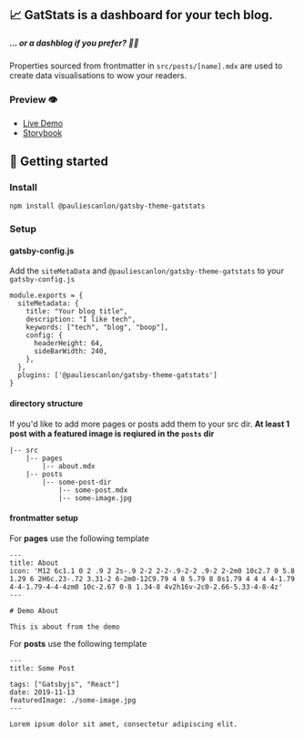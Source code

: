 ## 📈 GatStats is a dashboard for your tech blog.

##### ... or a dashblog if you prefer? 🤷‍♂️

Properties sourced from frontmatter in `src/posts/[name].mdx` are used to create data visualisations to wow your readers.

### Preview 👁️

- [Live Demo](https://gatsby-theme-gatstats.netlify.com/)
- [Storybook](https://gatsby-theme-gatstats.netlify.com/storybook/)

## 🚀 Getting started

### Install

```
npm install @pauliescanlon/gatsby-theme-gatstats
```

### Setup

#### gatsby-config.js

Add the `siteMetaData` and `@pauliescanlon/gatsby-theme-gatstats` to your `gatsby-config.js`

```
module.exports = {
  siteMetadata: {
    title: "Your blog title",
    description: "I like tech",
    keywords: ["tech", "blog", "boop"],
    config: {
      headerHeight: 64,
      sideBarWidth: 240,
    },
  },
  plugins: ['@pauliescanlon/gatsby-theme-gatstats']
}
```

#### directory structure

If you'd like to add more pages or posts add them to your src dir. **At least 1 post with a featured image is reqiured in the `posts` dir**

<!-- prettier-ignore -->
```
|-- src
    |-- pages
        |-- about.mdx
    |-- posts
        |-- some-post-dir
            |-- some-post.mdx
            |-- some-image.jpg
```

#### frontmatter setup

For **pages** use the following template

```
---
title: About
icon: 'M12 6c1.1 0 2 .9 2 2s-.9 2-2 2-2-.9-2-2 .9-2 2-2m0 10c2.7 0 5.8 1.29 6 2H6c.23-.72 3.31-2 6-2m0-12C9.79 4 8 5.79 8 8s1.79 4 4 4 4-1.79 4-4-1.79-4-4-4zm0 10c-2.67 0-8 1.34-8 4v2h16v-2c0-2.66-5.33-4-8-4z'
---

# Demo About

This is about from the demo

```

For **posts** use the following template

```
---
title: Some Post

tags: ["Gatsbyjs", "React"]
date: 2019-11-13
featuredImage: ./some-image.jpg
---

Lorem ipsum dolor sit amet, consectetur adipiscing elit.
```
